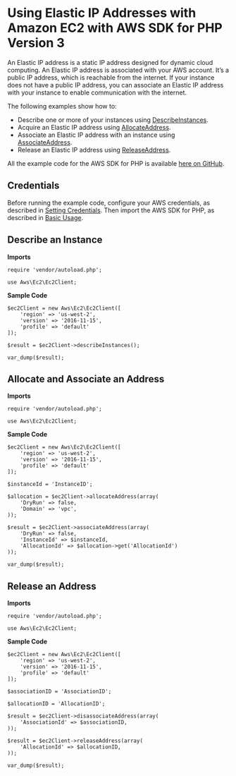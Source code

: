 # Using Elastic IP Addresses with Amazon EC2 with AWS SDK for PHP Version 3<a name="ec2-examples-using-elastic-ip-addresses"></a>

An Elastic IP address is a static IP address designed for dynamic cloud computing\. An Elastic IP address is associated with your AWS account\. It’s a public IP address, which is reachable from the internet\. If your instance does not have a public IP address, you can associate an Elastic IP address with your instance to enable communication with the internet\.

The following examples show how to:
+ Describe one or more of your instances using [DescribeInstances](https://docs.aws.amazon.com/aws-sdk-php/v3/api/api-ec2-2016-11-15.html#describeinstances)\.
+ Acquire an Elastic IP address using [AllocateAddress](https://docs.aws.amazon.com/aws-sdk-php/v3/api/api-ec2-2016-11-15.html#allocateaddress)\.
+ Associate an Elastic IP address with an instance using [AssociateAddress](https://docs.aws.amazon.com/aws-sdk-php/v3/api/api-ec2-2016-11-15.html#associateaddress)\.
+ Release an Elastic IP address using [ReleaseAddress](https://docs.aws.amazon.com/aws-sdk-php/v3/api/api-ec2-2016-11-15.html#releaseaddress)\.

All the example code for the AWS SDK for PHP is available [here on GitHub](https://github.com/awsdocs/aws-doc-sdk-examples/tree/master/php/example_code)\.

## Credentials<a name="credentials"></a>

Before running the example code, configure your AWS credentials, as described in [Setting Credentials](guide_credentials.md)\. Then import the AWS SDK for PHP, as described in [Basic Usage](getting-started_basic-usage.md)\.

## Describe an Instance<a name="describe-an-instance"></a>

 **Imports** 

```
require 'vendor/autoload.php';

use Aws\Ec2\Ec2Client;
```

 **Sample Code** 

```
$ec2Client = new Aws\Ec2\Ec2Client([
    'region' => 'us-west-2',
    'version' => '2016-11-15',
    'profile' => 'default'
]);

$result = $ec2Client->describeInstances();

var_dump($result);
```

## Allocate and Associate an Address<a name="allocate-and-associate-an-address"></a>

 **Imports** 

```
require 'vendor/autoload.php';

use Aws\Ec2\Ec2Client;
```

 **Sample Code** 

```
$ec2Client = new Aws\Ec2\Ec2Client([
    'region' => 'us-west-2',
    'version' => '2016-11-15',
    'profile' => 'default'
]);

$instanceId = 'InstanceID';

$allocation = $ec2Client->allocateAddress(array(
    'DryRun' => false,
    'Domain' => 'vpc',
));

$result = $ec2Client->associateAddress(array(
    'DryRun' => false,
    'InstanceId' => $instanceId,
    'AllocationId' => $allocation->get('AllocationId')
));

var_dump($result);
```

## Release an Address<a name="release-an-address"></a>

 **Imports** 

```
require 'vendor/autoload.php';

use Aws\Ec2\Ec2Client;
```

 **Sample Code** 

```
$ec2Client = new Aws\Ec2\Ec2Client([
    'region' => 'us-west-2',
    'version' => '2016-11-15',
    'profile' => 'default'
]);

$associationID = 'AssociationID';

$allocationID = 'AllocationID';

$result = $ec2Client->disassociateAddress(array(
    'AssociationId' => $associationID,
));

$result = $ec2Client->releaseAddress(array(
    'AllocationId' => $allocationID,
));

var_dump($result);
```